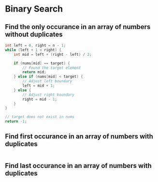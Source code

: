 # Binary Search

## Find the only occurance in an array of numbers without duplicates
```java
int left = 0, right = n - 1;
while (left + 1 < right) {
    int mid = left + (right - left) / 2;

    if (nums[mid] == target) {
        // Found the target element
        return mid;
    } else if (nums[mid] < target) {
        // Adjust left boundary
        left = mid + 1;
    } else {
        // Adjust right boundary
        right = mid - 1;
    }
}

// target does not exist in nums
return -1;
```

## Find first occurance in an array of numbers with duplicates
```java
```

## Find last occurance in an array of numbers with duplicates
```java
```
